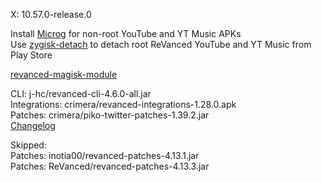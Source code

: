 X: 10.57.0-release.0  

Install [Microg](https://github.com/ReVanced/GmsCore/releases) for non-root YouTube and YT Music APKs  
Use [zygisk-detach](https://github.com/j-hc/zygisk-detach) to detach root ReVanced YouTube and YT Music from Play Store  

[revanced-magisk-module](https://github.com/j-hc/revanced-magisk-module)
  
CLI: j-hc/revanced-cli-4.6.0-all.jar  
Integrations: crimera/revanced-integrations-1.28.0.apk  
Patches: crimera/piko-twitter-patches-1.39.2.jar  
[Changelog](https://github.com/crimera/piko/releases/tag/v1.39.2)  

Skipped:  
Patches: inotia00/revanced-patches-4.13.1.jar  
Patches: ReVanced/revanced-patches-4.13.3.jar    
